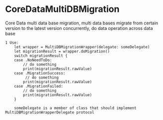 # CoreDataMultiDBMigration
Core Data multi data base migration, multi data bases migrate from certain version to the latest version concurrently, do data operation across data base
    
    1 Use:
        let wrapper = MultiDBMigrationWrapper(delegate: someDelegate)
        let migrationResult = wrapper.doMigration()
        switch migrationResult {
        case .NoNeedToDo:
            // do something
            print(migrationResult.rawValue)
        case .MigrationSuccess:
             // do something
            print(migrationResult.rawValue)
        case .MigrationFailed:
            // do something
            print(migrationResult.rawValue)
        }

        someDelegate is a member of class that should implement MultiDBMigrationWrapperDelegate protocol

